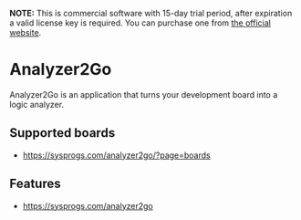 **NOTE:** This is commercial software with 15-day trial period, after expiration a valid license key is required. You can purchase one from [the official website](https://sysprogs.com/analyzer2go).

# Analyzer2Go
Analyzer2Go is an application that turns your development board into a logic analyzer.

## Supported boards
* https://sysprogs.com/analyzer2go/?page=boards

## Features
* https://sysprogs.com/analyzer2go
